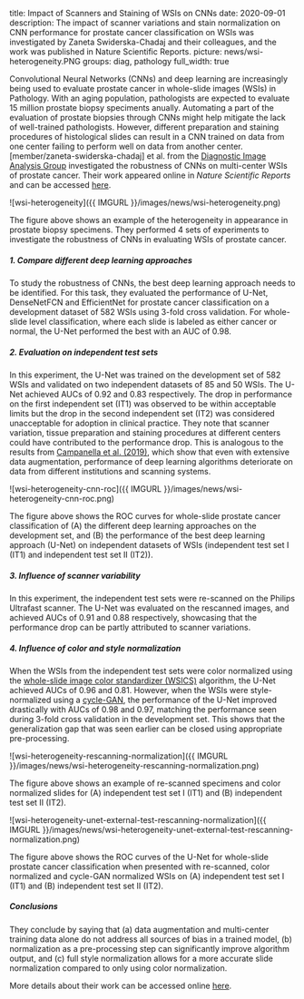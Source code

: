 title: Impact of Scanners and Staining of WSIs on CNNs
date: 2020-09-01
description: The impact of scanner variations and stain normalization on CNN performance for prostate cancer classification on WSIs was investigated by Zaneta Swiderska-Chadaj and their colleagues, and the work was published in Nature Scientific Reports.
picture: news/wsi-heterogeneity.PNG
groups: diag, pathology
full_width: true


Convolutional Neural Networks (CNNs) and deep learning are increasingly being used to evaluate prostate cancer in whole-slide images (WSIs) in Pathology. With an aging population, pathologists are expected to evaluate 15 million prostate biopsy speciments anually. Automating a part of the evaluation of prostate biopsies through CNNs might help mitigate the lack of well-trained pathologists. However, different preparation and staining procedures of histological slides can result in a CNN trained on data from one center failing to perform well on data from another center. [member/zaneta-swiderska-chadaj] et al. from the [Diagnostic Image Analysis Group](https://www.diagnijmegen.nl/) investigated the robustness of CNNs on multi-center WSIs of prostate cancer. Their work appeared online in _Nature Scientific Reports_ and can be accessed [here](https://www.nature.com/articles/s41598-020-71420-0).

![wsi-heterogeneity]({{ IMGURL }}/images/news/wsi-heterogeneity.png)

The figure above shows an example of the heterogeneity in appearance in prostate biopsy specimens. They performed 4 sets of experiments to investigate the robustness of CNNs in evaluating WSIs of prostate cancer.

##### 1. Compare different deep learning approaches

To study the robustness of CNNs, the best deep learning approach needs to be identified. For this task, they evaluated the performance of U-Net, DenseNetFCN and EfficientNet for prostate cancer classification on a development dataset of 582 WSIs using 3-fold cross validation. For whole-slide level classification, where each slide is labeled as either cancer or normal, the U-Net performed the best with an AUC of 0.98.

##### 2. Evaluation on independent test sets

In this experiment, the U-Net was trained on the development set of 582 WSIs and validated on two independent datasets of 85 and 50 WSIs. The U-Net achieved AUCs of 0.92 and 0.83 respectively. The drop in performance on the first independent set (IT1) was observed to be within acceptable limits but the drop in the second independent set (IT2) was considered unacceptable for adoption in clinical practice. They note that scanner variation, tissue preparation and staining procedures at different centers could have contributed to the performance drop. This is analogous to the results from [Campanella et al. (2019)](https://www.nature.com/articles/s41591-019-0508-1), which show that even with extensive data augmentation, performance of deep learning algorithms deteriorate on data from different institutions and scanning systems.

![wsi-heterogeneity-cnn-roc]({{ IMGURL }}/images/news/wsi-heterogeneity-cnn-roc.png)

The figure above shows the ROC curves for whole-slide prostate cancer classification of (A) the different deep learning approaches on the development set, and (B) the performance of the best deep learning approach (U-Net) on independent datasets of WSIs (independent test set I (IT1) and independent test set II (IT2)).

##### 3. Influence of scanner variability

In this experiment, the independent test sets were re-scanned on the Philips Ultrafast scanner. The U-Net was evaluated on the rescanned images, and achieved AUCs of 0.91 and 0.88 respectively, showcasing that the performance drop can be partly attributed to scanner variations.

##### 4. Influence of color and style normalization

When the WSIs from the independent test sets were color normalized using the [whole-slide image color standardizer (WSICS)](https://ieeexplore.ieee.org/document/7243333) algorithm, the U-Net achieved AUCs of 0.96 and 0.81. However, when the WSIs were style-normalized using a [cycle-GAN](https://openaccess.thecvf.com/content_ICCV_2017/papers/Zhu_Unpaired_Image-To-Image_Translation_ICCV_2017_paper.pdf), the performance of the U-Net improved drastically with AUCs of 0.98 and 0.97, matching the performance seen during 3-fold cross validation in the development set. This shows that the generalization gap that was seen earlier can be closed using appropriate pre-processing.

![wsi-heterogeneity-rescanning-normalization]({{ IMGURL }}/images/news/wsi-heterogeneity-rescanning-normalization.png)

The figure above shows an example of re-scanned specimens and color normalized slides for (A) independent test set I (IT1) and (B) independent test set II (IT2).

![wsi-heterogeneity-unet-external-test-rescanning-normalization]({{ IMGURL }}/images/news/wsi-heterogeneity-unet-external-test-rescanning-normalization.png)

The figure above shows the ROC curves of the U-Net for whole-slide prostate cancer classification when presented with re-scanned, color normalized and cycle-GAN normalized WSIs on (A) independent test set I (IT1) and (B) independent test set II (IT2).

##### Conclusions
They conclude by saying that (a) data augmentation and multi-center training data alone do not address all sources of bias in a trained model, (b) normalization as a pre-processing step can significantly improve algorithm output, and (c) full style normalization allows for a more accurate slide normalization compared to only using color normalization.

More details about their work can be accessed online [here](https://www.nature.com/articles/s41598-020-71420-0).
